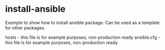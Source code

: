 # install-ansible
Example to show how to install ansible package.  Can be used as a template for other packages.

hosts - this file is for example purposes, non-production ready
ansible.cfg - this file is for example purposes, non-production ready
